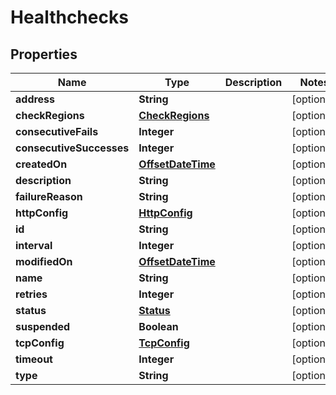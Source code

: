 # Healthchecks

## Properties
Name | Type | Description | Notes
------------ | ------------- | ------------- | -------------
**address** | **String** |  |  [optional]
**checkRegions** | [**CheckRegions**](CheckRegions.md) |  |  [optional]
**consecutiveFails** | **Integer** |  |  [optional]
**consecutiveSuccesses** | **Integer** |  |  [optional]
**createdOn** | [**OffsetDateTime**](OffsetDateTime.md) |  |  [optional]
**description** | **String** |  |  [optional]
**failureReason** | **String** |  |  [optional]
**httpConfig** | [**HttpConfig**](HttpConfig.md) |  |  [optional]
**id** | **String** |  |  [optional]
**interval** | **Integer** |  |  [optional]
**modifiedOn** | [**OffsetDateTime**](OffsetDateTime.md) |  |  [optional]
**name** | **String** |  |  [optional]
**retries** | **Integer** |  |  [optional]
**status** | [**Status**](Status.md) |  |  [optional]
**suspended** | **Boolean** |  |  [optional]
**tcpConfig** | [**TcpConfig**](TcpConfig.md) |  |  [optional]
**timeout** | **Integer** |  |  [optional]
**type** | **String** |  |  [optional]
